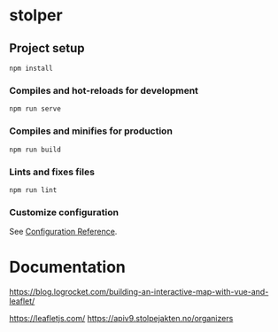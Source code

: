 # stolper

## Project setup
```
npm install
```

### Compiles and hot-reloads for development
```
npm run serve
```

### Compiles and minifies for production
```
npm run build
```

### Lints and fixes files
```
npm run lint
```

### Customize configuration
See [Configuration Reference](https://cli.vuejs.org/config/).


# Documentation
https://blog.logrocket.com/building-an-interactive-map-with-vue-and-leaflet/

https://leafletjs.com/
https://apiv9.stolpejakten.no/organizers
